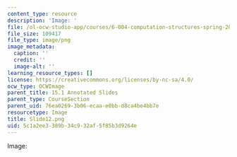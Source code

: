 ```yaml
---
content_type: resource
description: 'Image: '
file: /ol-ocw-studio-app/courses/6-004-computation-structures-spring-2017/5c1a2ee3389b34c932af5f85b3d9264e_Slide12.png
file_size: 109417
file_type: image/png
image_metadata:
  caption: ''
  credit: ''
  image-alt: ''
learning_resource_types: []
license: https://creativecommons.org/licenses/by-nc-sa/4.0/
ocw_type: OCWImage
parent_title: 15.1 Annotated Slides
parent_type: CourseSection
parent_uid: 76ea0269-3b06-ecaa-e0bb-d8ca4be4bb7e
resourcetype: Image
title: Slide12.png
uid: 5c1a2ee3-389b-34c9-32af-5f85b3d9264e
---
```

Image: 